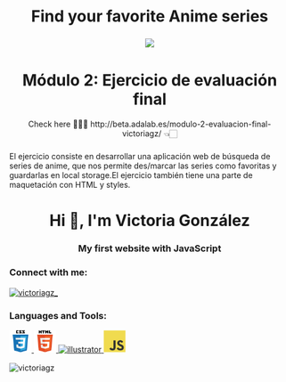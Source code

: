 <h1 align="center">Find your favorite Anime series</h1>

###

<div align="center">
  <img height="200" src="https://www.mundodeportivo.com/alfabeta/hero/2022/01/series-anime-shonen-jump.jpg?width=1200"  />
</div>

###

<h1 align="center">Módulo 2: Ejercicio de evaluación final</h1>
<p align="center"> Check here 👀👉🏻 http://beta.adalab.es/modulo-2-evaluacion-final-victoriagz/ 👈🏻 </p>

###

<p align="left">El ejercicio consiste en desarrollar una aplicación web de búsqueda de series de anime, que nos permite des/marcar las series como favoritas y guardarlas en local storage.El ejercicio también tiene una parte de maquetación con HTML y styles.</p>

###

<h1 align="center">Hi 👋, I'm Victoria González</h1>
<h3 align="center">My first website with JavaScript</h3>

<h3 align="left">Connect with me:</h3>
<p align="left">
<a href="https://instagram.com/victoriagz_" target="blank"><img align="center" src="https://raw.githubusercontent.com/rahuldkjain/github-profile-readme-generator/master/src/images/icons/Social/instagram.svg" alt="victoriagz_" height="30" width="40" /></a>
</p>

<h3 align="left">Languages and Tools:</h3>
<p align="left"> <a href="https://www.w3schools.com/css/" target="_blank" rel="noreferrer"> <img src="https://raw.githubusercontent.com/devicons/devicon/master/icons/css3/css3-original-wordmark.svg" alt="css3" width="40" height="40"/> </a> <a href="https://www.w3.org/html/" target="_blank" rel="noreferrer"> <img src="https://raw.githubusercontent.com/devicons/devicon/master/icons/html5/html5-original-wordmark.svg" alt="html5" width="40" height="40"/> </a> <a href="https://www.adobe.com/in/products/illustrator.html" target="_blank" rel="noreferrer"> <img src="https://www.vectorlogo.zone/logos/adobe_illustrator/adobe_illustrator-icon.svg" alt="illustrator" width="40" height="40"/> </a> <a href="https://developer.mozilla.org/en-US/docs/Web/JavaScript" target="_blank" rel="noreferrer"> <img src="https://raw.githubusercontent.com/devicons/devicon/master/icons/javascript/javascript-original.svg" alt="javascript" width="40" height="40"/> </a> </p>

<p><img align="center" src="https://github-readme-streak-stats.herokuapp.com/?user=victoriagz&" alt="victoriagz" /></p>
